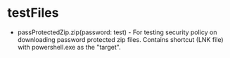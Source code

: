 # testFiles

+ passProtectedZip.zip(password: test) - For testing security policy on downloading password protected zip files. Contains shortcut (LNK file) with powershell.exe as the "target".
